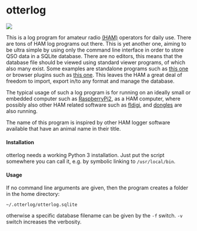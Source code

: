 # otterlog
<img src="https://github.com/xaratustrah/otterlog/blob/master/otter.png" width=“128”>

This is a log program for amateur radio [(HAM)](https://en.wikipedia.org/wiki/Amateur_radio) operators for daily use.
There are tons of HAM log programs out there. This is yet another one, aiming to be ultra simple by using
only the command line interface in order to store QSO data in a SQLite database. There are no editors,
this means that the database file should be viewed using standard viewer programs, of which also many exist.
Some examples are standalone programs such as [this one](https://github.com/sqlitebrowser/sqlitebrowser) or browser
plugins such as [this one](https://addons.mozilla.org/en-US/firefox/addon/sqlite-manager/). This
leaves the HAM a great deal of freedom to import, export in/to any format and manage the database.

The typical usage of such a log program is for running on an ideally small or embedded computer such as
[RaspberryPi2](https://en.wikipedia.org/wiki/Raspberry_Pi), as a HAM computer, where possibly also other HAM related
software such as [fldigi](https://sourceforge.net/projects/fldigi/), and [dongles](http://www.funcubedongle.com/) are also running.

The name of this program is inspired by other HAM logger software available that have an animal name
in their title.

#### Installation

otterlog needs a working Python 3 installation. Just put the script somewhere you can call it, e.g. by symbolic
linking to `/usr/local/bin`.


#### Usage
If no command line arguments are given, then the program creates a folder in the home directory:

    ~/.otterlog/otterlog.sqlite

otherwise a specific database filename can be given by the `-f` switch. `-v` switch increases the verbosity.
